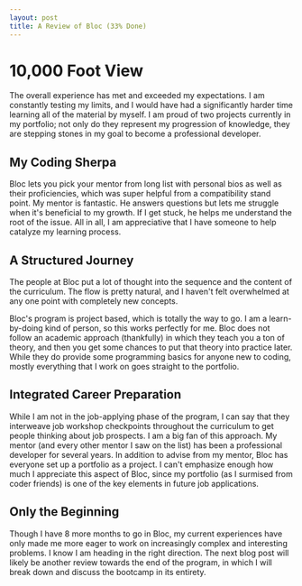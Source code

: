 ```yaml
---
layout: post
title: A Review of Bloc (33% Done)
---
```

# 10,000 Foot View

The overall experience has met and exceeded my expectations. I am constantly testing my limits, and I would have had a significantly harder time learning all of the material by myself. I am proud of two projects currently in my portfolio; not only do they represent my progression of knowledge, they are stepping stones in my goal to become a professional developer.

## My Coding Sherpa

Bloc lets you pick your mentor from long list with personal bios as well as their proficiencies, which was super helpful from a compatibility stand point. My mentor is fantastic. He answers questions but lets me struggle when it's beneficial to my growth. If I get stuck, he helps me understand the root of the issue. All in all, I am appreciative that I have someone to help catalyze my learning process.

## A Structured Journey

The people at Bloc put a lot of thought into the sequence and the content of the curriculum. The flow is pretty natural, and I haven't felt overwhelmed at any one point with completely new concepts.

Bloc's program is project based, which is totally the way to go. I am a learn-by-doing kind of person, so this works perfectly for me. Bloc does not follow an academic approach (thankfully) in which they teach you a ton of theory, and then you get some chances to put that theory into practice later. While they do provide some programming basics for anyone new to coding, mostly everything that I work on goes straight to the portfolio.

## Integrated Career Preparation

While I am not in the job-applying phase of the program, I can say that they interweave job workshop checkpoints throughout the curriculum to get people thinking about job prospects. I am a big fan of this approach. My mentor (and every other mentor I saw on the list) has been a professional developer for several years. In addition to advise from my mentor, Bloc has everyone set up a portfolio as a project. I can't emphasize enough how much I appreciate this aspect of Bloc, since my portfolio (as I surmised from coder friends) is one of the key elements in future job applications.


## Only the Beginning

Though I have 8 more months to go in Bloc, my current experiences have only made me more eager to work on increasingly complex and interesting problems. I know I am heading in the right direction. The next blog post will likely be another review towards the end of the program, in which I will break down and discuss the bootcamp in its entirety.